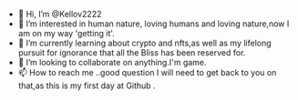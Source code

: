 - 👋 Hi, I’m @Kellov2222
- 👀 I’m interested in human nature, loving humans and loving nature,now I am on my way 'getting it'.
- 🌱 I’m currently learning about crypto and nfts,as well as my lifelong pursuit for ignorance that all the Bliss has been reserved for.
- 💞️ I’m looking to collaborate on anything.I'm game.
- 📫 How to reach me ..good question
 I will need to get back to you on that,as this is my first day at Github
.

<!---
Kellov2222/Kellov2222 is a ✨ special ✨ repository because its `README.md` (this file) appears on your GitHub profile.
You can click the Preview link to take a look at your changes.
--->
